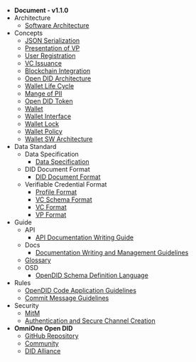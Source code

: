 - **Document - v1.1.0**
- Architecture
    - [Software Architecture](/V1.1.0/docs/architecture/Software%20Architecture.md)
- Concepts
    - [JSON Serialization](/V1.1.0/docs/concepts/JSON_serialization.md)
    - [Presentation of VP](/V1.1.0/docs/concepts/Presentation%20of%20VP.md)
    - [User Registration](/V1.1.0/docs/concepts/User%20Registration.md)
    - [VC Issuance](/V1.1.0/docs/concepts/VC%20Issuance.md)
    - [Blockchain Integration](/V1.1.0/docs/concepts/blockchain_access.md)
    - [Open DID Architecture](/V1.1.0/docs/concepts/components.md)
    - [Wallet Life Cycle](/V1.1.0/docs/concepts/life_cycle.md)
    - [Mange of PII](/V1.1.0/docs/concepts/manage_pii.md)
    - [Open DID Token](/V1.1.0/docs/concepts/token.md)
    - [Wallet](/V1.1.0/docs/concepts/wallet.md)
    - [Wallet Interface](/V1.1.0/docs/concepts/wallet_interface.md)
    - [Wallet Lock](/V1.1.0/docs/concepts/wallet_lock_policy.md)
    - [Wallet Policy](/V1.1.0/docs/concepts/wallet_policy.md)
    - [Wallet SW Architecture](/V1.1.0/docs/concepts/wallet_sw_architecture.md)
- Data Standard
    - Data Specification
      - [Data Specification](/V1.1.0/docs/data%20standard/data%20specification/Data%20Specification.md)
    - DID Document Format
      - [DID Document Format](/V1.1.0/docs/data%20standard/did%20document%20format/DID%20Document%20format.md)
    - Verifiable Credential Format
      - [Profile Format](/V1.1.0/docs/data%20standard/verifiable%20credential%20format/Profile%20format.md)
      - [VC Schema Format](/V1.1.0/docs/data%20standard/verifiable%20credential%20format/VC%20Schema%20format.md)
      - [VC Format](/V1.1.0/docs/data%20standard/verifiable%20credential%20format/VC%20format.md)
      - [VP Format](/V1.1.0/docs/data%20standard/verifiable%20credential%20format/VP%20format.md)
- Guide
    - API
      - [API Documentation Writing Guide](/V1.1.0/docs/guide/api/API%20Documentation%20Writing%20Guide.md)
    - Docs
      - [Documentation Writing and Management Guidelines](/V1.1.0/docs/guide/docs/write_document_guide.md)
    - [Glossary](/V1.1.0/docs/guide/glossary.md)
    - OSD
      - [OpenDID Schema Definition Language](/V1.1.0/docs/guide/osd/OpenDID%20Schema%20Definition%20Language.md)
- Rules
    - [OpenDID Code Application Guidelines](/V1.1.0/docs/rules/coding_style.md)
    - [Commit Message Guidelines](/V1.1.0/docs/rules/git_code_commit_rule.md)
- Security
    - [MitM](/V1.1.0/docs/security/MitM.md)
    - [Authentication and Secure Channel Creation](/V1.1.0/docs/security/authentication.md)
- **OmniOne Open DID**
  - [GitHub Repository](https://github.com/OmniOneID)
  - [Community](https://opendid.omnione.net/community)
  - [DID Alliance](https://www.didalliance.org)
